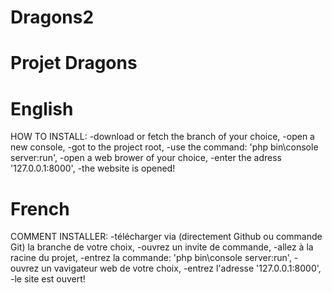 # Dragons2
# Projet Dragons

# English
HOW TO INSTALL:
-download or fetch the branch of your choice,
-open a new console,
-got to the project root,
-use the command: 'php bin\console server:run',
-open a web brower of your choice,
-enter the adress '127.0.0.1:8000',
-the website is opened!

# French
COMMENT INSTALLER:
-télécharger via (directement Github ou commande Git) la branche de votre choix,
-ouvrez un invite de commande,
-allez à la racine du projet,
-entrez la commande: 'php bin\console server:run',
-ouvrez un vavigateur web de votre choix,
-entrez l'adresse '127.0.0.1:8000',
-le site est ouvert!
